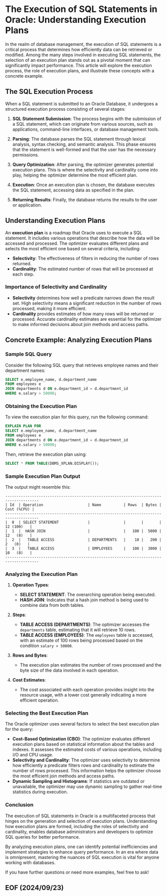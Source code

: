 # The Execution of SQL Statements in Oracle: Understanding Execution Plans

In the realm of database management, the execution of SQL statements is a critical process that determines how efficiently data can be retrieved or modified. Among the many steps involved in executing SQL statements, the selection of an execution plan stands out as a pivotal moment that can significantly impact performance. This article will explore the execution process, the role of execution plans, and illustrate these concepts with a concrete example.

## The SQL Execution Process

When a SQL statement is submitted to an Oracle Database, it undergoes a structured execution process consisting of several stages:

1. **SQL Statement Submission**: The process begins with the submission of a SQL statement, which can originate from various sources, such as applications, command-line interfaces, or database management tools.

2. **Parsing**: The database parses the SQL statement through lexical analysis, syntax checking, and semantic analysis. This phase ensures that the statement is well-formed and that the user has the necessary permissions.

3. **Query Optimization**: After parsing, the optimizer generates potential execution plans. This is where the selectivity and cardinality come into play, helping the optimizer determine the most efficient plan.

4. **Execution**: Once an execution plan is chosen, the database executes the SQL statement, accessing data as specified in the plan.

5. **Returning Results**: Finally, the database returns the results to the user or application.

## Understanding Execution Plans

An **execution plan** is a roadmap that Oracle uses to execute a SQL statement. It includes various operations that describe how the data will be accessed and processed. The optimizer evaluates different plans and selects the most efficient one based on several criteria, including:

- **Selectivity**: The effectiveness of filters in reducing the number of rows returned.
- **Cardinality**: The estimated number of rows that will be processed at each step.

### Importance of Selectivity and Cardinality

- **Selectivity** determines how well a predicate narrows down the result set. High selectivity means a significant reduction in the number of rows processed, making it more efficient.
- **Cardinality** provides estimates of how many rows will be returned or processed. Accurate cardinality estimates are essential for the optimizer to make informed decisions about join methods and access paths.

## Concrete Example: Analyzing Execution Plans

### Sample SQL Query

Consider the following SQL query that retrieves employee names and their department names:

```sql
SELECT e.employee_name, d.department_name
FROM employees e
JOIN departments d ON e.department_id = d.department_id
WHERE e.salary > 50000;
```

### Obtaining the Execution Plan

To view the execution plan for this query, run the following command:

```sql
EXPLAIN PLAN FOR 
SELECT e.employee_name, d.department_name
FROM employees e
JOIN departments d ON e.department_id = d.department_id
WHERE e.salary > 50000;
```

Then, retrieve the execution plan using:

```sql
SELECT * FROM TABLE(DBMS_XPLAN.DISPLAY());
```

### Sample Execution Plan Output

The output might resemble this:

```
-------------------------------------------------------------------------------------
| Id  | Operation                    | Name          | Rows  | Bytes | Cost (%CPU) |
-------------------------------------------------------------------------------------
|  0  | SELECT STATEMENT             |               |       |       |  12 (100)   |
|  1  |  HASH JOIN                   |               |   100 |  5000 |  12   (8)   |
|  2  |   TABLE ACCESS               | DEPARTMENTS   |    10 |   200 |   2   (0)   |
|  3  |   TABLE ACCESS               | EMPLOYEES     |   100 |  3000 |  10   (8)   |
-------------------------------------------------------------------------------------
```

### Analyzing the Execution Plan

1. **Operation Types**:
   - **SELECT STATEMENT**: The overarching operation being executed.
   - **HASH JOIN**: Indicates that a hash join method is being used to combine data from both tables.

2. **Steps**:
   - **TABLE ACCESS (DEPARTMENTS)**: The optimizer accesses the `departments` table, estimating that it will retrieve 10 rows.
   - **TABLE ACCESS (EMPLOYEES)**: The `employees` table is accessed, with an estimate of 100 rows being processed based on the condition `salary > 50000`.

3. **Rows and Bytes**:
   - The execution plan estimates the number of rows processed and the byte size of the data involved in each operation.

4. **Cost Estimates**:
   - The cost associated with each operation provides insight into the resource usage, with a lower cost generally indicating a more efficient operation.

### Selecting the Best Execution Plan

The Oracle optimizer uses several factors to select the best execution plan for the query:

- **Cost-Based Optimization (CBO)**: The optimizer evaluates different execution plans based on statistical information about the tables and indexes. It assesses the estimated costs of various operations, including I/O and CPU usage.
- **Selectivity and Cardinality**: The optimizer uses selectivity to determine how efficiently a predicate filters rows and cardinality to estimate the number of rows processed. This information helps the optimizer choose the most efficient join methods and access paths.
- **Dynamic Sampling and Histograms**: If statistics are outdated or unavailable, the optimizer may use dynamic sampling to gather real-time statistics during execution.

### Conclusion

The execution of SQL statements in Oracle is a multifaceted process that hinges on the generation and selection of execution plans. Understanding how execution plans are formed, including the roles of selectivity and cardinality, enables database administrators and developers to optimize SQL queries for better performance.

By analyzing execution plans, one can identify potential inefficiencies and implement strategies to enhance query performance. In an era where data is omnipresent, mastering the nuances of SQL execution is vital for anyone working with databases.

If you have further questions or need more examples, feel free to ask!


## EOF (2024/09/23)